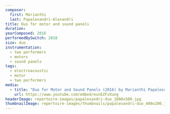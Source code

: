 ```yaml
---
composer:
  first: Marianthi
  last: Papalexandri-Alexandri
title: Duo for motor and sound panels
duration:
yearComposed: 2016
performedBySwitch: 2018
size: duo
instrumentation:
  - two performers
  - motors
  - sound panels
tags:
  - electroacoustic
  - motor
  - two performers
media:
  - title: "Duo for Motor and Sound Panels (2016) by Marianthi Papalexandri-Alexandri - [Switch~ Ensemble]"
    url: https://www.youtube.com/embed/eunEZFvXung
headerImage: repertoire-images/papalexandri-duo_1000x500.jpg
thumbnailImage: repertoire-images/thumbnails/papalexandri-duo_400x200.jpg
---
```

